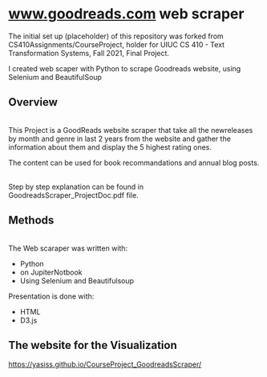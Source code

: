 # www.goodreads.com web scraper

The initial set up (placeholder) of this repository was forked from CS410Assignments/CourseProject, holder for UIUC CS 410 - Text Transformation Systems, Fall 2021, Final Project.

I created web scaper with Python to scrape Goodreads website, using Selenium and BeautifulSoup

## Overview
<br />This Project is a GoodReads website scraper that take all the newreleases by month and genre in last 2 years from the website and gather the information about them and display the 5 highest rating ones.

The content can be used for book recommandations and annual blog posts.

<br />Step by step explanation can be found in GoodreadsScraper_ProjectDoc.pdf file.

## Methods
<br />The Web scaraper was written with:
- Python
- on JupiterNotbook
- Using Selenium and Beautifulsoup

Presentation is done with:

- HTML
- D3.js 

## The website for the Visualization
https://yasiss.github.io/CourseProject_GoodreadsScraper/
